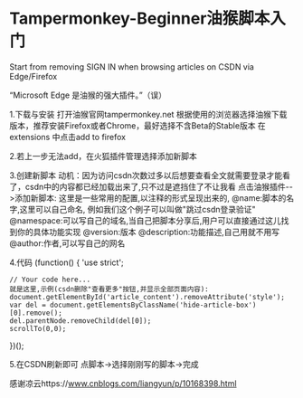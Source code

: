 # Tampermonkey-Beginner油猴脚本入门
Start from removing SIGN IN when browsing articles on CSDN via Edge/Firefox

“Microsoft Edge 是油猴的强大插件。”（误）

1.下载与安装
打开油猴官网tampermonkey.net
根据使用的浏览器选择油猴下载版本，推荐安装Firefox或者Chrome，最好选择不含Beta的Stable版本
在extensions 中点击add to firefox

2.若上一步无法add，在火狐插件管理选择添加新脚本

3.创建新脚本
动机：因为访问csdn次数过多以后想要查看全文就需要登录才能看了，csdn中的内容都已经加载出来了,只不过是遮挡住了不让我看
点击油猴插件-->添加新脚本:
这里是一些常用的配置,以注释的形式呈现出来的,
    @name:脚本的名字,这里可以自己命名, 例如我们这个例子可以叫做"跳过csdn登录验证"
	@namespace:可以写自己的域名,当自己把脚本分享后,用户可以直接通过这儿找到你的具体功能实现
	@version:版本
    @description:功能描述,自己用就不用写
	@author:作者,可以写自己的网名
  
4.代码
  (function() {
    'use strict';

    // Your code here...
    就是这里,示例(csdn删除"查看更多"按钮,并显示全部页面内容):
    document.getElementById('article_content').removeAttribute('style');
    var del = document.getElementsByClassName('hide-article-box')[0].remove();
    del.parentNode.removeChild(del[0]);
    scrollTo(0,0);
})();

5.在CSDN刷新即可
点脚本->选择刚刚写的脚本->完成

感谢凉云https://www.cnblogs.com/liangyun/p/10168398.html
